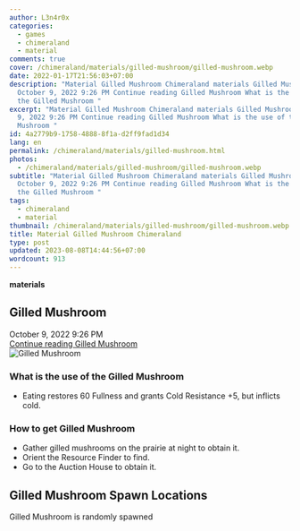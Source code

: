 ```yaml
---
author: L3n4r0x
categories:
  - games
  - chimeraland
  - material
comments: true
cover: /chimeraland/materials/gilled-mushroom/gilled-mushroom.webp
date: 2022-01-17T21:56:03+07:00
description: "Material Gilled Mushroom Chimeraland materials Gilled Mushroom
  October 9, 2022 9:26 PM Continue reading Gilled Mushroom What is the use of
  the Gilled Mushroom "
excerpt: "Material Gilled Mushroom Chimeraland materials Gilled Mushroom October
  9, 2022 9:26 PM Continue reading Gilled Mushroom What is the use of the Gilled
  Mushroom "
id: 4a2779b9-1758-4888-8f1a-d2ff9fad1d34
lang: en
permalink: /chimeraland/materials/gilled-mushroom.html
photos:
  - /chimeraland/materials/gilled-mushroom/gilled-mushroom.webp
subtitle: "Material Gilled Mushroom Chimeraland materials Gilled Mushroom
  October 9, 2022 9:26 PM Continue reading Gilled Mushroom What is the use of
  the Gilled Mushroom "
tags:
  - chimeraland
  - material
thumbnail: /chimeraland/materials/gilled-mushroom/gilled-mushroom.webp
title: Material Gilled Mushroom Chimeraland
type: post
updated: 2023-08-08T14:44:56+07:00
wordcount: 913
---
```


<link
  rel="stylesheet"
  href="https://rawcdn.githack.com/dimaslanjaka/Web-Manajemen/870a349/css/bootstrap-5-3-0-alpha3-wrapper.css"
/>
<section id="bootstrap-wrapper">
  <div data-bs-theme="dark">
    <div
      class="row g-0 border rounded overflow-hidden flex-md-row mb-4 shadow-sm position-relative bg-dark text-light"
    >
      <div class="col p-4 d-flex flex-column position-static">
        <strong class="d-inline-block mb-2 text-success">materials</strong>
        <h2 class="mb-0">Gilled Mushroom</h2>
        <div class="mb-1 text-muted">October 9, 2022 9:26 PM</div>
        <a
          href="/chimeraland/materials/gilled-mushroom.html"
          class="stretched-link d-none text-primary"
          >Continue reading Gilled Mushroom</a
        >
      </div>
      <div class="col-auto d-none d-md-block d-lg-block">
        <img
          src="https://www.webmanajemen.com/chimeraland/materials/gilled-mushroom/gilled-mushroom.webp"
          alt="Gilled Mushroom"
        />
      </div>
    </div>
    <div class="row">
      <div class="col-lg-6 col-12 mb-2">
        <div class="card">
          <div class="card-body">
            <h3 class="card-title">What is the use of the Gilled Mushroom</h3>
            <div class="card-text">
              <ul>
                <li>
                  Eating restores 60 Fullness and grants Cold Resistance +5, but
                  inflicts cold.
                </li>
              </ul>
            </div>
          </div>
        </div>
      </div>
      <div class="col-lg-6 col-12 mb-2">
        <div class="card">
          <div class="card-body">
            <h3 class="card-title">How to get Gilled Mushroom</h3>
            <div class="card-text">
              <ul>
                <li>
                  Gather gilled mushrooms on the prairie at night to obtain it.
                </li>
                <li>Orient the Resource Finder to find.</li>
                <li>Go to the Auction House to obtain it.</li>
              </ul>
            </div>
          </div>
        </div>
      </div>
      <div class="col-12 mb-2">
        <h2>Gilled Mushroom Spawn Locations</h2>
        <p>Gilled Mushroom is randomly spawned</p>
      </div>
    </div>
  </div>
</section>